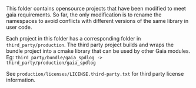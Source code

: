 This folder contains opensource projects that have been modified to meet gaia requirements. So far, the only modification is to rename the namespaces to avoid conflicts with different versions of the same library in user code.

Each project in this folder has a corresponding folder in `third_party/production`. The third party project builds and wraps the bundle project into a cmake library that can be used by other Gaia modules. Eg: `third_party/bundle/gaia_spdlog -> third_party/production/gaia_spdlog`

See `production/licenses/LICENSE.third-party.txt` for third party license information.
